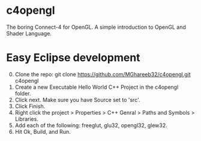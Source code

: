 c4opengl
========

The boring Connect-4 for OpenGL. A simple introduction to OpenGL and Shader Language.

Easy Eclipse development
========================
0. Clone the repo:
      git clone https://github.com/MGhareeb32/c4opengl.git c4opengl
1. Create a new Executable Hello World C++ Project in the c4opengl folder.
2. Click next. Make sure you have Source set to 'src'.
3. Click Finish.
4. Right click the project > Properties > C++ Genral >
   Paths and Symbols > Libraries.
5. Add each of the following: freeglut, glu32, opengl32, glew32.
6. Hit Ok, Build, and Run. 
